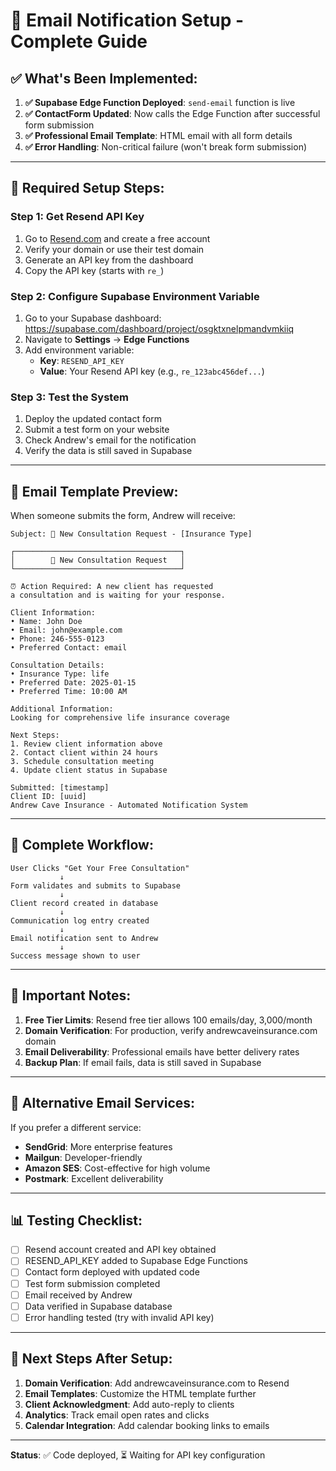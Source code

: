 # 📧 Email Notification Setup - Complete Guide

## ✅ **What's Been Implemented:**

1. **✅ Supabase Edge Function Deployed**: `send-email` function is live
2. **✅ ContactForm Updated**: Now calls the Edge Function after successful form submission
3. **✅ Professional Email Template**: HTML email with all form details
4. **✅ Error Handling**: Non-critical failure (won't break form submission)

---

## 🔧 **Required Setup Steps:**

### **Step 1: Get Resend API Key**
1. Go to [Resend.com](https://resend.com) and create a free account
2. Verify your domain or use their test domain
3. Generate an API key from the dashboard
4. Copy the API key (starts with `re_`)

### **Step 2: Configure Supabase Environment Variable**
1. Go to your Supabase dashboard: https://supabase.com/dashboard/project/osgktxnelpmandvmkiiq
2. Navigate to **Settings** → **Edge Functions**
3. Add environment variable:
   - **Key**: `RESEND_API_KEY`
   - **Value**: Your Resend API key (e.g., `re_123abc456def...`)

### **Step 3: Test the System**
1. Deploy the updated contact form
2. Submit a test form on your website
3. Check Andrew's email for the notification
4. Verify the data is still saved in Supabase

---

## 📧 **Email Template Preview:**

When someone submits the form, Andrew will receive:

```
Subject: 🔔 New Consultation Request - [Insurance Type]

┌─────────────────────────────────────┐
│        🔔 New Consultation Request   │
└─────────────────────────────────────┘

⏰ Action Required: A new client has requested 
a consultation and is waiting for your response.

Client Information:
• Name: John Doe
• Email: john@example.com
• Phone: 246-555-0123
• Preferred Contact: email

Consultation Details:
• Insurance Type: life
• Preferred Date: 2025-01-15
• Preferred Time: 10:00 AM

Additional Information:
Looking for comprehensive life insurance coverage

Next Steps:
1. Review client information above
2. Contact client within 24 hours
3. Schedule consultation meeting
4. Update client status in Supabase

Submitted: [timestamp]
Client ID: [uuid]
Andrew Cave Insurance - Automated Notification System
```

---

## 🔄 **Complete Workflow:**

```
User Clicks "Get Your Free Consultation"
           ↓
Form validates and submits to Supabase
           ↓
Client record created in database
           ↓
Communication log entry created
           ↓
Email notification sent to Andrew
           ↓
Success message shown to user
```

---

## 🚨 **Important Notes:**

1. **Free Tier Limits**: Resend free tier allows 100 emails/day, 3,000/month
2. **Domain Verification**: For production, verify andrewcaveinsurance.com domain
3. **Email Deliverability**: Professional emails have better delivery rates
4. **Backup Plan**: If email fails, data is still saved in Supabase

---

## 🔧 **Alternative Email Services:**

If you prefer a different service:
- **SendGrid**: More enterprise features
- **Mailgun**: Developer-friendly
- **Amazon SES**: Cost-effective for high volume
- **Postmark**: Excellent deliverability

---

## 📊 **Testing Checklist:**

- [ ] Resend account created and API key obtained
- [ ] RESEND_API_KEY added to Supabase Edge Functions
- [ ] Contact form deployed with updated code
- [ ] Test form submission completed
- [ ] Email received by Andrew
- [ ] Data verified in Supabase database
- [ ] Error handling tested (try with invalid API key)

---

## 🎯 **Next Steps After Setup:**

1. **Domain Verification**: Add andrewcaveinsurance.com to Resend
2. **Email Templates**: Customize the HTML template further
3. **Client Acknowledgment**: Add auto-reply to clients
4. **Analytics**: Track email open rates and clicks
5. **Calendar Integration**: Add calendar booking links to emails

---

**Status**: ✅ Code deployed, ⏳ Waiting for API key configuration
